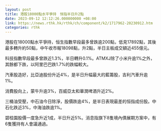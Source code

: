 ```yaml
---
layout: post
title: 港股18000點水平爭持　恒指半日升2點
date: 2023-09-12 12:12:26.000000000 +08:00
link: https://news.rthk.hk/rthk/ch/component/k2/1717962-20230912.htm
categories: rthk
---
```


港股在18000點水平爭持，恒生指數早段最多曾跌逾200點，低見17892點，其後最多轉升約50點，中午收市報18098點，升2點，半日主板成交額近455億元。

科技指數早段最多曾跌近1.3%，半日轉升0.1%。ATMXJ除了小米升逾1%之外，其餘都下跌，以阿里巴巴跌1.7%的跌幅較大。

汽車股造好，比亞迪股份升近4%，是半日升幅最大的藍籌股，吉利汽車升逾1%。

消費股向上，蒙牛升逾3%，百威亞太和華潤啤酒升近2%。

三桶油受壓，中石油今日除淨，股價跌逾4%，是半日表現最差的恒指成份股。中石化跌近3%，中海油跌逾1%。

碧桂園股價一度急升近1成，半日升近5%。消息指旗下8隻境內債展期方案中，有6隻獲持有人會議通過。
